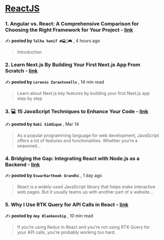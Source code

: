 
<h1><a href=https://medium.com/tag/reactjs/recommended target="_blank" rel="noopener noreferrer">ReactJS</a></h1>
<h3>1. Angular vs. React: A Comprehensive Comparison for Choosing the Right Framework for Your Project - <a href=https://medium.com/@talhahanif002/angular-vs-react-a-comprehensive-comparison-for-choosing-the-right-framework-for-your-project-c6e9f3bc15f1?source=tag_recommended_feed---------0-84----------reactjs----------5b45c3aa_621c_4f72_9df6_b1939805389d------- target="_blank" rel="noopener noreferrer">link</a></h3>

✍️ **posted by `Talha hanif 🔥💻🎵🎮`** <date> , 4 hours ago</date>

<blockquote>Introduction</blockquote>

<h3>2. Learn Next.js By Building Your First Next.js App From Scratch - <a href=https://medium.com/gitconnected/learn-next-js-by-building-your-first-next-js-app-from-scratch-8ec7cc93a9cb?source=tag_recommended_feed---------1-107----------reactjs----------5b45c3aa_621c_4f72_9df6_b1939805389d------- target="_blank" rel="noopener noreferrer">link</a></h3>

✍️ **posted by `Lorenzo Zarantonello`** <date> , 14 min read</date>

<blockquote>Learn about Next.js key features by building your first Next.js app step by step</blockquote>

<h3>3. 💻 15 JavaScript Techniques to Enhance Your Code - <a href=https://medium.com/gitconnected/15-javascript-techniques-to-enhance-your-code-67a40ed3f08f?source=tag_recommended_feed---------2-85----------reactjs----------5b45c3aa_621c_4f72_9df6_b1939805389d------- target="_blank" rel="noopener noreferrer">link</a></h3>

✍️ **posted by `Rabi Siddique`** <date> , Mar 14</date>

<blockquote>As a popular programming language for web development, JavaScript offers a lot of features and functionalities. Whether you’re a seasoned…</blockquote>

<h3>4. Bridging the Gap: Integrating React with Node.js as a Backend - <a href=https://medium.com/@eswarkartheekgrandhi/bridging-the-gap-integrating-react-with-node-js-as-a-backend-611fe3324ee4?source=tag_recommended_feed---------3-84----------reactjs----------5b45c3aa_621c_4f72_9df6_b1939805389d------- target="_blank" rel="noopener noreferrer">link</a></h3>

✍️ **posted by `EswarKartheek Grandhi`** <date> , 1 day ago</date>

<blockquote>React is a widely-used JavaScript library that helps make interactive web pages. But it usually teams up with another part of a website…</blockquote>

<h3>5. Why I Use RTK Query for API Calls in React - <a href=https://medium.com/codex/why-i-use-rtk-query-for-api-calls-in-react-fee9e2a4538?source=tag_recommended_feed---------4-107----------reactjs----------5b45c3aa_621c_4f72_9df6_b1939805389d------- target="_blank" rel="noopener noreferrer">link</a></h3>

✍️ **posted by `Amy Blankenship`** <date> , 10 min read</date>

<blockquote>If you’re using Redux in React and you’re not using RTK Query for your API calls, you’re probably working too hard.</blockquote>

